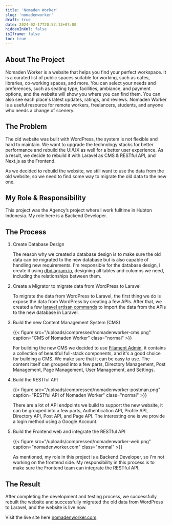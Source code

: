 ```yaml
---
title: 'Nomaden Worker'
slug: 'nomadenworker'
draft: true
date: 2024-02-17T20:57:13+07:00
hiddenInXml: false
isIframe: false
toc: true
---
```


## About The Project

Nomaden Worker is a website that helps you find your perfect workspace. It is a curated list of public spaces suitable for working, such as cafes, libraries, co-working spaces, and more. You can select your needs and preferences, such as seating type, facilities, ambiance, and payment options, and the website will show you where you can find them. You can also see each place's latest updates, ratings, and reviews. Nomaden Worker is a useful resource for remote workers, freelancers, students, and anyone who needs a change of scenery.

## The Problem

The old website was built with WordPress, the system is not flexible and hard to maintain. We want to upgrade the technology stacks for better performance and rebuild the UI/UX as well for a better user experience. As a result, we decide to rebuild it with Laravel as CMS & RESTful API, and Next.js as the Frontend.

As we decided to rebuild the website, we still want to use the data from the old website, so we need to find some way to migrate the old data to the new one.

## My Role & Responsibility

This project was the Agency’s project where I work fulltime in Hubton Indonesia. My role here is a Backend Developer.

## The Process

1. Create Database Design

   The reason why we created a database design is to make sure the old data can be migrated to the new database but is also capable of handling new requirements. I'm responsible for the database design, I create it using [dbdiagram.io](https://dbdiagram.io/), designing all tables and columns we need, including the relationships between them.

1. Create a Migrator to migrate data from WordPress to Laravel

   To migrate the data from WordPress to Laravel, the first thing we do is expose the data from WordPress by creating a few APIs. After that, we created a few [laravel artisan commands](https://laravel.com/docs/10.x/artisan#writing-commands) to import the data from the APIs to the new database in Laravel.

1. Build the new Content Management System (CMS)

   {{< figure src="/uploads/compressed/nomadenworker-cms.png" caption="CMS of Nomaden Worker" class="normal" >}}

   For building the new CMS we decided to use [Filament Admin](https://filamentphp.com/), it contains a collection of beautiful full-stack components, and it's a good choice for building a CMS. We make sure that it can be easy to use. The content itself can grouped into a few parts, Directory Management, Post Management, Page Management, User Management, and Settings.

1. Build the RESTful API

   {{< figure src="/uploads/compressed/nomadenworker-postman.png" caption="RESTful API of Nomaden Worker" class="normal" >}}

   There are a lot of API endpoints we build to support the new website, it can be grouped into a few parts, Authentication API, Profile API, Directory API, Post API, and Page API. The interesting one is we provide a login method using a Google Account.

1. Build the Frontend web and integrate the RESTful API

   {{< figure src="/uploads/compressed/nomadenworker-web.png" caption="nomadenworker.com" class="normal" >}}

   As mentioned, my role in this project is a Backend Developer, so I'm not working on the frontend side. My responsibility in this process is to make sure the Frontend team can integrate the RESTful API.

## The Result

After completing the development and testing process, we successfully rebuilt the website and successfully migrated the old data from WordPress to Laravel, and the website is live now.

Visit the live site here [nomadenworker.com](https://nomadenworker.com).
